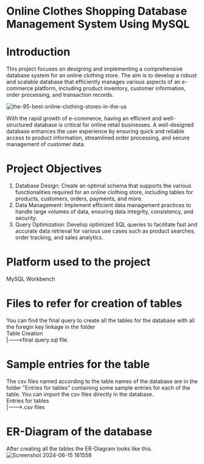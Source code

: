 # Online Clothes Shopping Database Management System Using MySQL

# Introduction
This project focuses on designing and implementing a comprehensive database system for an online clothing store. The aim is to develop a robust and scalable database that efficiently manages various aspects of an e-commerce platform, including product inventory, customer information, order processing, and transaction records.

![the-95-best-online-clothing-stores-in-the-us](https://github.com/ManojKudkyal/Online-clothes-shopping-database-system/assets/119351017/3f060ccd-edae-4322-b371-9f58aed3a6ce)

With the rapid growth of e-commerce, having an efficient and well-structured database is critical for online retail businesses. A well-designed database enhances the user experience by ensuring quick and reliable access to product information, streamlined order processing, and secure management of customer data.


# Project Objectives
1. Database Design:  Create an optimal schema that supports the various functionalities required for an online clothing store, including tables for products, customers, orders, payments, and more.
2. Data Management:  Implement efficient data management practices to handle large volumes of data, ensuring data integrity, consistency, and security.
3. Query Optimization:  Develop optimized SQL queries to facilitate fast and accurate data retrieval for various use cases such as product searches, order tracking, and sales analytics.

# Platform used to the project
MySQL Workbench


# Files to refer for creation of tables
You can find the final query to create all the tables for the database with all the foregin key linkage in the folder <br>
Table Creation <br>    |--->final query.sql file.

# Sample entries for the table
The csv files named according to the table names of the database are in the folder "Entries for tables" containing some sample entries for each of the table.
You can import the csv files directly in the database. <br>
Entries for tables <br>
|--->.csv files


# ER-Diagram of the database
After creating all the tables the ER-Diagram looks like this.
![Screenshot 2024-06-15 161558](https://github.com/ManojKudkyal/Online-clothes-shopping-database-system/assets/119351017/f0af8503-621e-4b2f-adae-a5e71f5236f6)






